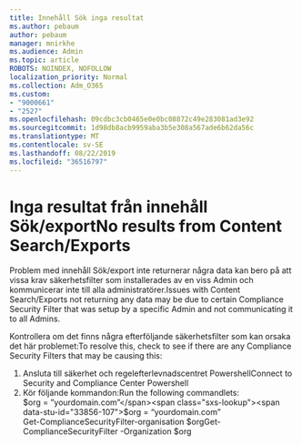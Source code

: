 ```yaml
---
title: Innehåll Sök inga resultat
ms.author: pebaum
author: pebaum
manager: mnirkhe
ms.audience: Admin
ms.topic: article
ROBOTS: NOINDEX, NOFOLLOW
localization_priority: Normal
ms.collection: Adm_O365
ms.custom:
- "9000661"
- "2527"
ms.openlocfilehash: 09cdbc3cb0465e0e0bc08872c49e283081ad3e92
ms.sourcegitcommit: 1d98db8acb9959aba3b5e308a567ade6b62da56c
ms.translationtype: MT
ms.contentlocale: sv-SE
ms.lasthandoff: 08/22/2019
ms.locfileid: "36516797"
---
```

# <a name="no-results-from-content-searchexports"></a><span data-ttu-id="33856-102">Inga resultat från innehåll Sök/export</span><span class="sxs-lookup"><span data-stu-id="33856-102">No results from Content Search/Exports</span></span>

<span data-ttu-id="33856-103">Problem med innehåll Sök/export inte returnerar några data kan bero på att vissa krav säkerhetsfilter som installerades av en viss Admin och kommunicerar inte till alla administratörer.</span><span class="sxs-lookup"><span data-stu-id="33856-103">Issues with Content Search/Exports not returning any data may be due to certain Compliance Security Filter that was setup by a specific Admin and not communicating it to all Admins.</span></span>

<span data-ttu-id="33856-104">Kontrollera om det finns några efterföljande säkerhetsfilter som kan orsaka det här problemet:</span><span class="sxs-lookup"><span data-stu-id="33856-104">To resolve this, check to see if there are any Compliance Security Filters that may be causing this:</span></span>
1. <span data-ttu-id="33856-105">Ansluta till säkerhet och regelefterlevnadscentret Powershell</span><span class="sxs-lookup"><span data-stu-id="33856-105">Connect to Security and Compliance Center Powershell</span></span>
2. <span data-ttu-id="33856-106">Kör följande kommandon:</span><span class="sxs-lookup"><span data-stu-id="33856-106">Run the following commandlets:</span></span>
<br><span data-ttu-id="33856-107">$org = ”yourdomain.com”</span><span class="sxs-lookup"><span data-stu-id="33856-107">$org = “yourdomain.com”</span></span>
<br><span data-ttu-id="33856-108">Get-ComplianceSecurityFilter-organisation $org</span><span class="sxs-lookup"><span data-stu-id="33856-108">Get-ComplianceSecurityFilter -Organization $org</span></span>